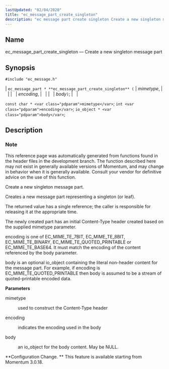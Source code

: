 ```yaml
---
lastUpdated: "02/04/2020"
title: "ec_message_part_create_singleton"
description: "ec message part create singleton Create a new singleton message part ec message part ec message part create singleton mimetype encoding body const char mimetype int encoding io object body This reference page was automatically generated from functions found in the header files in the development branch The function described..."
---
```


<a name="apis.ec_message_part_create_singleton"></a> 
## Name

ec_message_part_create_singleton — Create a new singleton message part

## Synopsis

`#include "ec_message.h"`

| `ec_message_part * **ec_message_part_create_singleton** (` | <var class="pdparam">mimetype</var>, |   |
|   | <var class="pdparam">encoding</var>, |   |
|   | <var class="pdparam">body</var>`)`; |   |

`const char * <var class="pdparam">mimetype</var>`;
`int <var class="pdparam">encoding</var>`;
`io_object * <var class="pdparam">body</var>`;<a name="idp56243744"></a> 
## Description

### Note

This reference page was automatically generated from functions found in the header files in the development branch. The function described here may not exist in generally available versions of Momentum, and may change in behavior when it is generally available. Consult your vendor for definitive advice on the use of this function.

Create a new singleton message part.

Creates a new message part representing a singleton (or leaf).

The returned value has a single reference; the caller is responsible for releasing it at the appropriate time.

The newly created part has an initial Content-Type header created based on the supplied mimetype parameter.

encoding is one of EC_MIME_TE_7BIT, EC_MIME_TE_8BIT, EC_MIME_TE_BINARY, EC_MIME_TE_QUOTED_PRINTABLE or EC_MIME_TE_BASE64\. It must match the encoding of the content referenced by the body parameter.

body is an optional io_object containing the literal non-header content for the message part. For example, if encoding is EC_MIME_TE_QUOTED_PRINTABLE then body is assumed to be a stream of quoted-printable encoded data.

**<a name="idp56249584"></a> Parameters**

<dl class="variablelist">

<dt>mimetype</dt>

<dd>

used to construct the Content-Type header

</dd>

<dt>encoding</dt>

<dd>

indicates the encoding used in the body

</dd>

<dt>body</dt>

<dd>

an io_object for the body content. May be NULL.

</dd>

</dl>

**Configuration Change. ** This feature is available starting from Momentum 3.0.18.
